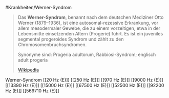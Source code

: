#Krankheiten/Werner-Syndrom

> Das **Werner-Syndrom**, benannt nach dem deutschen Mediziner Otto Werner (1879–1936), ist eine autosomal-rezessive Erkrankung, vor allem mesodermaler Gewebe, die zu einem vorzeitigen, etwa in der Lebensmitte einsetzenden Altern (Progerie) führt. Es ist ein juveniles segmental progeroides Syndrom und zählt zu den Chromosomenbruchsyndromen.
>
> Synonyme sind: Progeria adultorum, Rabbiosi-Syndrom; englisch adult progeria
>
> [Wikipedia](https://de.wikipedia.org/wiki/Werner-Syndrom)

Werner-Syndrom
[[20 Hz (E)]]
[[250 Hz (E)]]
[[970 Hz (E)]]
[[9000 Hz (E)]]
[[13390 Hz (E)]]
[[15000 Hz (E)]]
[[67500 Hz (E)]]
[[52500 Hz (E)]]
[[92200 Hz (E)]]
[[569710 Hz (E)]]